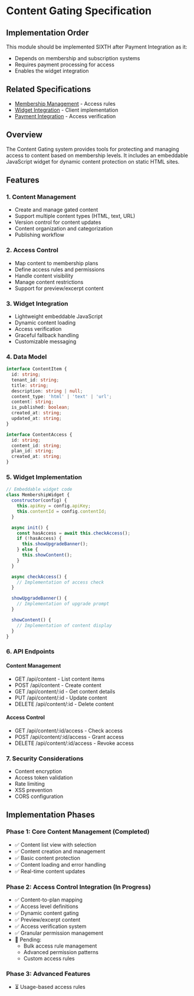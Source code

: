 # Content Gating Specification

## Implementation Order
This module should be implemented SIXTH after Payment Integration as it:
- Depends on membership and subscription systems
- Requires payment processing for access
- Enables the widget integration

## Related Specifications
- [Membership Management](./membership-management.md) - Access rules
- [Widget Integration](./widget-integration.md) - Client implementation
- [Payment Integration](./payment-integration.md) - Access verification

## Overview
The Content Gating system provides tools for protecting and managing access to content based on membership levels. It includes an embeddable JavaScript widget for dynamic content protection on static HTML sites.

## Features

### 1. Content Management
- Create and manage gated content
- Support multiple content types (HTML, text, URL)
- Version control for content updates
- Content organization and categorization
- Publishing workflow

### 2. Access Control
- Map content to membership plans
- Define access rules and permissions
- Handle content visibility
- Manage content restrictions
- Support for preview/excerpt content

### 3. Widget Integration
- Lightweight embeddable JavaScript
- Dynamic content loading
- Access verification
- Graceful fallback handling
- Customizable messaging

### 4. Data Model

```typescript
interface ContentItem {
  id: string;
  tenant_id: string;
  title: string;
  description: string | null;
  content_type: 'html' | 'text' | 'url';
  content: string;
  is_published: boolean;
  created_at: string;
  updated_at: string;
}

interface ContentAccess {
  id: string;
  content_id: string;
  plan_id: string;
  created_at: string;
}
```

### 5. Widget Implementation

```javascript
// Embeddable widget code
class MembershipWidget {
  constructor(config) {
    this.apiKey = config.apiKey;
    this.contentId = config.contentId;
  }

  async init() {
    const hasAccess = await this.checkAccess();
    if (!hasAccess) {
      this.showUpgradeBanner();
    } else {
      this.showContent();
    }
  }

  async checkAccess() {
    // Implementation of access check
  }

  showUpgradeBanner() {
    // Implementation of upgrade prompt
  }

  showContent() {
    // Implementation of content display
  }
}
```

### 6. API Endpoints

#### Content Management
- GET /api/content - List content items
- POST /api/content - Create content
- GET /api/content/:id - Get content details
- PUT /api/content/:id - Update content
- DELETE /api/content/:id - Delete content

#### Access Control
- GET /api/content/:id/access - Check access
- POST /api/content/:id/access - Grant access
- DELETE /api/content/:id/access - Revoke access

### 7. Security Considerations
- Content encryption
- Access token validation
- Rate limiting
- XSS prevention
- CORS configuration

## Implementation Phases

### Phase 1: Core Content Management (Completed)
- ✅ Content list view with selection
- ✅ Content creation and management
- ✅ Basic content protection
- ✅ Content loading and error handling
- ✅ Real-time content updates

### Phase 2: Access Control Integration (In Progress)
- ✅ Content-to-plan mapping
- ✅ Access level definitions
- ✅ Dynamic content gating
- ✅ Preview/excerpt content
- ✅ Access verification system
- ✅ Granular permission management
- 🔄 Pending:
  - Bulk access rule management
  - Advanced permission patterns
  - Custom access rules

### Phase 3: Advanced Features
- ⏳ Usage-based access rules